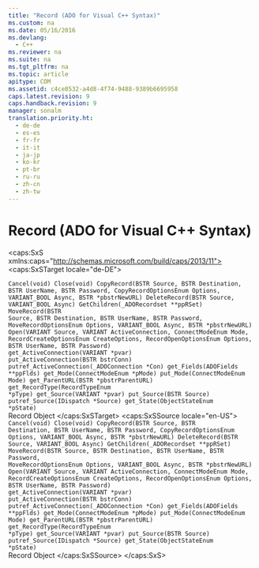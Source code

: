 ```yaml
---
title: "Record (ADO for Visual C++ Syntax)"
ms.custom: na
ms.date: 05/16/2016
ms.devlang: 
  - C++
ms.reviewer: na
ms.suite: na
ms.tgt_pltfrm: na
ms.topic: article
apitype: COM
ms.assetid: c4ce8532-a4d8-4f74-9488-9389b6695958
caps.latest.revision: 9
caps.handback.revision: 9
manager: sonalm
translation.priority.ht: 
  - de-de
  - es-es
  - fr-fr
  - it-it
  - ja-jp
  - ko-kr
  - pt-br
  - ru-ru
  - zh-cn
  - zh-tw
---
```

# Record (ADO for Visual C++ Syntax)
<?xml version="1.0" encoding="utf-8"?>
<caps:SxS xmlns:caps="http://schemas.microsoft.com/build/caps/2013/11">
  <caps:SxSTarget locale="de-DE">
    <developerReferenceWithoutSyntaxDocument xsi:schemaLocation="http://ddue.schemas.microsoft.com/authoring/2003/5 http://dduestorage.blob.core.windows.net/ddueschema/developer.xsd" xmlns="http://ddue.schemas.microsoft.com/authoring/2003/5" xmlns:xlink="http://www.w3.org/1999/xlink" xmlns:xsi="http://www.w3.org/2001/XMLSchema-instance">
      <introduction></introduction>
      <section>
        <title>
          <caps:sentence sentenceid="a9ac5a6cc3cbe84f9c18323af2b9007f" id="tgt1" class="tgtSentence">Methods</caps:sentence>
        </title>
        <content>
          <code>Cancel(void)
Close(void)
CopyRecord(BSTR Source, BSTR Destination, BSTR UserName, BSTR Password, CopyRecordOptionsEnum Options, VARIANT_BOOL Async, BSTR *pbstrNewURL)
DeleteRecord(BSTR Source, VARIANT_BOOL Async)
GetChildren(_ADORecordset **ppRSet)
MoveRecord(BSTR Source, BSTR Destination, BSTR UserName, BSTR Password, MoveRecordOptionsEnum Options, VARIANT_BOOL Async, BSTR *pbstrNewURL)
Open(VARIANT Source, VARIANT ActiveConnection, ConnectModeEnum Mode, RecordCreateOptionsEnum CreateOptions, RecordOpenOptionsEnum Options, BSTR UserName, BSTR Password)</code>
        </content>
      </section>
      <section>
        <title>
          <caps:sentence sentenceid="74693d2fc58b46bd06410f278e39aa71" id="tgt2" class="tgtSentence">Properties</caps:sentence>
        </title>
        <content>
          <code>get_ActiveConnection(VARIANT *pvar)
put_ActiveConnection(BSTR bstrConn)
putref_ActiveConnection(_ADOConnection *Con)
get_Fields(ADOFields **ppFlds)
get_Mode(ConnectModeEnum *pMode)
put_Mode(ConnectModeEnum Mode)
get_ParentURL(BSTR *pbstrParentURL)
get_RecordType(RecordTypeEnum *pType)
get_Source(VARIANT *pvar)
put_Source(BSTR Source)
putref_Source(IDispatch *Source)
get_State(ObjectStateEnum *pState)</code>
        </content>
      </section>
      <relatedTopics>
        <link xlink:href="db83ed2c-a8e3-460c-8682-64667e4d5d01">Record Object</link>
      </relatedTopics>
    </developerReferenceWithoutSyntaxDocument>
  </caps:SxSTarget>
  <caps:SxSSource locale="en-US">
    <developerReferenceWithoutSyntaxDocument xsi:schemaLocation="http://ddue.schemas.microsoft.com/authoring/2003/5 http://dduestorage.blob.core.windows.net/ddueschema/developer.xsd" xmlns="http://ddue.schemas.microsoft.com/authoring/2003/5" xmlns:xlink="http://www.w3.org/1999/xlink" xmlns:xsi="http://www.w3.org/2001/XMLSchema-instance">
      <introduction></introduction>
      <section>
        <title>
          <caps:sentence id="src1" class="srcSentence">Methods</caps:sentence>
        </title>
        <content>
          <code>Cancel(void)
Close(void)
CopyRecord(BSTR Source, BSTR Destination, BSTR UserName, BSTR Password, CopyRecordOptionsEnum Options, VARIANT_BOOL Async, BSTR *pbstrNewURL)
DeleteRecord(BSTR Source, VARIANT_BOOL Async)
GetChildren(_ADORecordset **ppRSet)
MoveRecord(BSTR Source, BSTR Destination, BSTR UserName, BSTR Password, MoveRecordOptionsEnum Options, VARIANT_BOOL Async, BSTR *pbstrNewURL)
Open(VARIANT Source, VARIANT ActiveConnection, ConnectModeEnum Mode, RecordCreateOptionsEnum CreateOptions, RecordOpenOptionsEnum Options, BSTR UserName, BSTR Password)</code>
        </content>
      </section>
      <section>
        <title>
          <caps:sentence id="src2" class="srcSentence">Properties</caps:sentence>
        </title>
        <content>
          <code>get_ActiveConnection(VARIANT *pvar)
put_ActiveConnection(BSTR bstrConn)
putref_ActiveConnection(_ADOConnection *Con)
get_Fields(ADOFields **ppFlds)
get_Mode(ConnectModeEnum *pMode)
put_Mode(ConnectModeEnum Mode)
get_ParentURL(BSTR *pbstrParentURL)
get_RecordType(RecordTypeEnum *pType)
get_Source(VARIANT *pvar)
put_Source(BSTR Source)
putref_Source(IDispatch *Source)
get_State(ObjectStateEnum *pState)</code>
        </content>
      </section>
      <relatedTopics>
        <link xlink:href="db83ed2c-a8e3-460c-8682-64667e4d5d01">Record Object</link>
      </relatedTopics>
    </developerReferenceWithoutSyntaxDocument>
  </caps:SxSSource>
</caps:SxS>